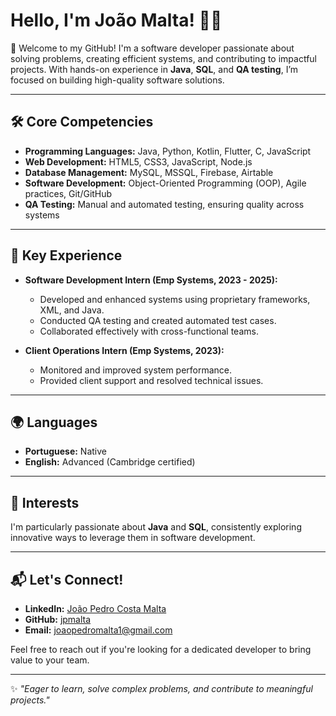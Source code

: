 # Hello, I'm João Malta! 👨‍💻  
👋 Welcome to my GitHub! 
I'm a software developer passionate about solving problems, creating efficient systems, and contributing to impactful projects. With hands-on experience in **Java**, **SQL**, and **QA testing**, I’m focused on building high-quality software solutions.

---

## 🛠️ Core Competencies  
- **Programming Languages:** Java, Python, Kotlin, Flutter, C, JavaScript
- **Web Development:** HTML5, CSS3, JavaScript, Node.js  
- **Database Management:** MySQL, MSSQL, Firebase, Airtable  
- **Software Development:** Object-Oriented Programming (OOP), Agile practices, Git/GitHub  
- **QA Testing:** Manual and automated testing, ensuring quality across systems  

---

## 📂 Key Experience  
- **Software Development Intern (Emp Systems, 2023 - 2025):**  
  - Developed and enhanced systems using proprietary frameworks, XML, and Java.  
  - Conducted QA testing and created automated test cases.  
  - Collaborated effectively with cross-functional teams.  

- **Client Operations Intern (Emp Systems, 2023):**  
  - Monitored and improved system performance.  
  - Provided client support and resolved technical issues.  

---

## 🌍 Languages  
- **Portuguese:** Native  
- **English:** Advanced (Cambridge certified)  

---

## 🎯 Interests  
I'm particularly passionate about **Java** and **SQL**, consistently exploring innovative ways to leverage them in software development.

---

## 📬 Let's Connect!  
- **LinkedIn:** [João Pedro Costa Malta](https://www.linkedin.com/in/joão-pedro-costa-malta)  
- **GitHub:** [jpmalta](https://github.com/jpmalta)  
- **Email:** [joaopedromalta1@gmail.com](mailto:joaopedromalta1@gmail.com)  

Feel free to reach out if you're looking for a dedicated developer to bring value to your team.

---

✨ _"Eager to learn, solve complex problems, and contribute to meaningful projects."_
